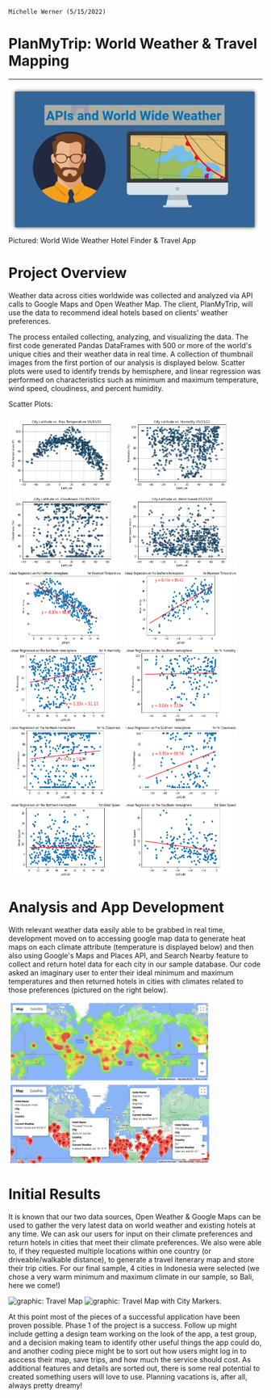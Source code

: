                                                                                            Michelle Werner (5/15/2022)
# PlanMyTrip: World Weather & Travel Mapping
---

<!--![alt](resources/___.png)-->
<img src="https://github.com/miwermi/world-weather-analysis/blob/main/weather_data/www_apis.png" width="500" height="293" alt ="graphic: World Wide Weather">
Pictured: World Wide Weather Hotel Finder & Travel App

# Project Overview
Weather data across cities worldwide was collected and analyzed via API calls to Google Maps and Open Weather Map. The client, PlanMyTrip, will use the data to recommend ideal hotels based on clients' weather preferences.

The process entailed collecting, analyzing, and visualizing the data. The first code generated Pandas DataFrames with 500 or more of the world's unique cities and their weather data in real time. A collection of thumbnail images from the first portion of our analysis is displayed below. Scatter plots were used to identify trends by hemisphere, and linear regression was performed on characteristics such as minimum and maximum temperature, wind speed, cloudiness, and percent humidity.

Scatter Plots:

<img src="https://github.com/miwermi/world-weather-analysis/blob/main/weather_data/Fig1.png" width="225" height="150" alt ="graphic: Fig. 1: Latitude vs Max Temp"> <img src="https://github.com/miwermi/world-weather-analysis/blob/main/weather_data/Fig2.png" width="225" height="150" alt ="graphic: Fig. 2: Latitude vs Humidity"> <img src="https://github.com/miwermi/world-weather-analysis/blob/main/weather_data/Fig3.png" width="225" height="150" alt ="graphic: Fig. 3: Latitude vs Cloudiness"> <img src="https://github.com/miwermi/world-weather-analysis/blob/main/weather_data/Fig4.png" width="225" height="150" alt ="graphic: Fig. 4: Latitude vs Wind Speed"> <img src="https://github.com/miwermi/world-weather-analysis/blob/main/weather_data/Fig5.png" width="225" height="150" alt ="graphic: Fig. 5: Linear Regression for Northern Hem. Max Temp"> <img src="https://github.com/miwermi/world-weather-analysis/blob/main/weather_data/Fig6.png" width="225" height="150" alt ="graphic: Fig. 6: Linear Regression for Southern Hem. Max Temp"> <img src="https://github.com/miwermi/world-weather-analysis/blob/main/weather_data/Fig7.png" width="225" height="150" alt ="graphic: Fig. 7: Linear Regression for Northern Hem. Humidity"> <img src="https://github.com/miwermi/world-weather-analysis/blob/main/weather_data/Fig8.png" width="225" height="150" alt ="graphic: Fig. 8: Linear Regression for Southern Hem. Humidity"> <img src="https://github.com/miwermi/world-weather-analysis/blob/main/weather_data/Fig9.png" width="225" height="150" alt ="graphic: Fig. 9: Linear Regression for Northern Hem. Cloudiness"> <img src="https://github.com/miwermi/world-weather-analysis/blob/main/weather_data/Fig10.png" width="225" height="150" alt ="graphic: Fig. 10: Linear Regression for Southern Hem. Cloudiness"> <img src="https://github.com/miwermi/world-weather-analysis/blob/main/weather_data/Fig11.png" width="225" height="150" alt ="graphic: Fig. 11: Linear Regression for Northern Hem. Wind Speed"> <img src="https://github.com/miwermi/world-weather-analysis/blob/main/weather_data/Fig12.png" width="225" height="150" alt ="graphic: Fig. 12: Linear Regression for Southern Hem. Wind Speed">

# Analysis and App Development

With relevant weather data easily able to be grabbed in real time, development moved on to accessing google map data to generate heat maps on each climate attribute (temperature is displayed below) and then also using Google's Maps and Places API, and Search Nearby feature to collect and return hotel data for each city in our sample database. Our code asked an imaginary user to enter their ideal minimum and maximum temperatures and then returned hotels in cities with climates related to those preferences (pictured on the right below). 

<img src="https://github.com/miwermi/world-weather-analysis/blob/main/weather_data/Fig13.png" width="400" height="160" alt ="graphic: Fig. 13: Heat Map"> <img src="https://github.com/miwermi/world-weather-analysis/blob/main/weather_data/Fig14.png" width="400" height="160" alt ="graphic: Fig. 14: Hotel Map in preferred climate.">

# Initial Results

It is known that our two data sources, Open Weather & Google Maps can be used to gather the very latest data on world weather and existing hotels at any time.  We can ask our users for input on their climate preferences and return hotels in cities that meet their climate preferences. We also were able to, if they requested multiple locations within one country (or driveable/walkable distance), to generate a travel itenerary map and store their trip cities. 
For our final sample, 4 cities in Indonesia were selected (we chose a very warm minimum and maximum climate in our sample, so Bali, here we come!)

<img src="https://github.com/miwermi/world-weather-analysis/blob/main/Weather_Itenerary/WeatherPy_travel_map.png" width="400" height="160" alt ="graphic: Travel Map"> <img src="https://github.com/miwermi/world-weather-analysis/blob/main/Weather_Itenerary//WeatherPy_travel_map_markers.png" width="400" height="160" alt ="graphic: Travel Map with City Markers.">

At this point most of the pieces of a successful application have been proven possible. Phase 1 of the project is a success. Follow up might include getting a design team working on the look of the app, a test group, and a decision making team to identify other useful things the app could do, and another coding piece might be to sort out how users might log in to asccess their map, save trips, and how much the service should cost. As additional features and details are sorted out, there is some real potential to created something users will love to use.  Planning vacations is, after all, always pretty dreamy!


